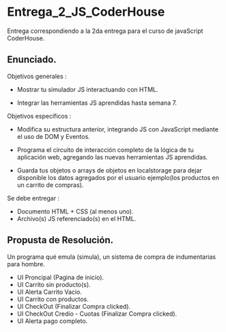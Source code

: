 # Entrega_2_JS_CoderHouse
Entrega correspondiendo a la 2da entrega para el curso de javaScript CoderHouse.

## Enunciado.

Objetivos generales : 

* Mostrar tu simulador JS interactuando con HTML.

* Integrar las herramientas JS aprendidas hasta semana 7.

Objetivos específicos :

* Modifica su estructura anterior, integrando JS con JavaScript mediante el uso de DOM y Eventos.

* Programa el circuito de interacción completo de la lógica de tu aplicación web, agregando las nuevas herramientas JS aprendidas.

* Guarda tus objetos o arrays de objetos en localstorage para dejar disponible los datos agregados por el usuario ejemplo(los productos en un carrito de compras).



Se debe entregar :

* Documento HTML + CSS (al menos uno).
* Archivo(s) JS referenciado(s) en el HTML.


## Propusta de Resolución.

Un programa qué emula (simula), un sistema de compra de indumentarias para hombre.


* UI Proncipal (Pagina de inicio).
* UI Carrito sin producto(s).
* UI Alerta Carrito Vacio.
* UI Carrito con productos.
* UI CheckOut (Finalizar Compra clicked).
* UI CheckOut Credio - Cuotas (Finalizar Compra clicked).
* UI Alerta pago completo.
